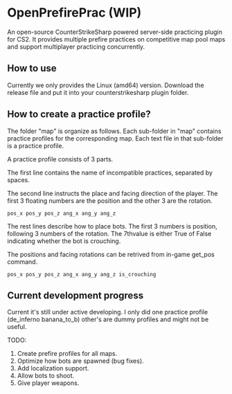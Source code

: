 # OpenPrefirePrac (WIP)
An open-source CounterStrikeSharp powered server-side practicing plugin for CS2. It provides multiple prefire practices on competitive map pool maps and support multiplayer practicing concurrently.

## How to use

Currently we only provides the Linux (amd64) version. Download the release file and put it into your counterstrikesharp plugin folder.

## How to create a practice profile?

The folder "map" is organize as follows. Each sub-folder in "map" contains practice profiles for the corresponding map. Each text file in that sub-folder is a practice profile.

A practice profile consists of 3 parts.

The first line contains the name of incompatible practices, separated by spaces.

The second line instructs the place and facing direction of the player. The first 3 floating numbers are the position and the other 3 are the rotation.

```
pos_x pos_y pos_z ang_x ang_y ang_z
```

The rest lines describe how to place bots. The first 3 numbers is position, following 3 numbers of the rotation. The 7thvalue is either True of False indicating whether the bot is crouching.

The positions and facing rotations can be retrived from in-game get\_pos command.

```
pos_x pos_y pos_z ang_x ang_y ang_z is_crouching
```

## Current development progress

Current it's still under active developing. I only did one practice profile (de\_inferno banana\_to\_b) other's are dummy profiles and might not be useful.

TODO:

1. Create prefire profiles for all maps.
2. Optimize how bots are spawned (bug fixes).
3. Add localization support.
4. Allow bots to shoot.
5. Give player weapons.
